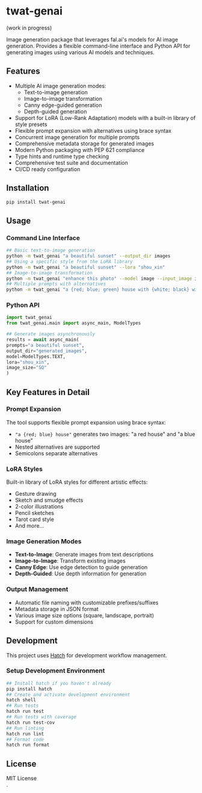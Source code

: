 # twat-genai

(work in progress)

Image generation package that leverages fal.ai's models for AI image generation. Provides a flexible command-line interface and Python API for generating images using various AI models and techniques.

## Features

- Multiple AI image generation modes:
  - Text-to-image generation
  - Image-to-image transformation
  - Canny edge-guided generation
  - Depth-guided generation
- Support for LoRA (Low-Rank Adaptation) models with a built-in library of style presets
- Flexible prompt expansion with alternatives using brace syntax
- Concurrent image generation for multiple prompts
- Comprehensive metadata storage for generated images
- Modern Python packaging with PEP 621 compliance
- Type hints and runtime type checking
- Comprehensive test suite and documentation
- CI/CD ready configuration

## Installation

```bash
pip install twat-genai
```


## Usage

### Command Line Interface

```bash
## Basic text-to-image generation
python -m twat_genai "a beautiful sunset" --output_dir images
## Using a specific style from the LoRA library
python -m twat_genai "a beautiful sunset" --lora "shou_xin"
## Image-to-image transformation
python -m twat_genai "enhance this photo" --model image --input_image input.jpg
## Multiple prompts with alternatives
python -m twat_genai "a {red; blue; green} house with {white; black} windows"
```

### Python API

```python
import twat_genai
from twat_genai.main import async_main, ModelTypes

## Generate images asynchronously
results = await async_main(
prompts="a beautiful sunset",
output_dir="generated_images",
model=ModelTypes.TEXT,
lora="shou_xin",
image_size="SQ"
)   
```


## Key Features in Detail

### Prompt Expansion
The tool supports flexible prompt expansion using brace syntax:
- `"a {red; blue} house"` generates two images: "a red house" and "a blue house"
- Nested alternatives are supported
- Semicolons separate alternatives

### LoRA Styles
Built-in library of LoRA styles for different artistic effects:
- Gesture drawing
- Sketch and smudge effects
- 2-color illustrations
- Pencil sketches
- Tarot card style
- And more...

### Image Generation Modes
- **Text-to-Image**: Generate images from text descriptions
- **Image-to-Image**: Transform existing images
- **Canny Edge**: Use edge detection to guide generation
- **Depth-Guided**: Use depth information for generation

### Output Management
- Automatic file naming with customizable prefixes/suffixes
- Metadata storage in JSON format
- Various image size options (square, landscape, portrait)
- Support for custom dimensions

## Development

This project uses [Hatch](https://hatch.pypa.io/) for development workflow management.

### Setup Development Environment

```bash
## Install hatch if you haven't already
pip install hatch
## Create and activate development environment
hatch shell
## Run tests
hatch run test
## Run tests with coverage
hatch run test-cov
## Run linting
hatch run lint
## Format code
hatch run format
```

## License

MIT License  
.
